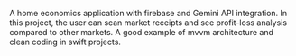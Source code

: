 A home economics application with firebase and Gemini API integration. In this project, the user can scan market receipts and see profit-loss analysis compared to other markets. A good example of mvvm architecture and clean coding in swift projects. 
